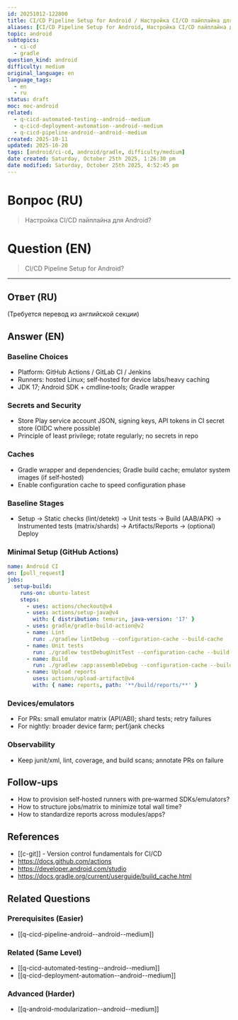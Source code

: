 ```yaml
---
id: 20251012-122800
title: CI/CD Pipeline Setup for Android / Настройка CI/CD пайплайна для Android
aliases: [CI/CD Pipeline Setup for Android, Настройка CI/CD пайплайна для Android]
topic: android
subtopics:
  - ci-cd
  - gradle
question_kind: android
difficulty: medium
original_language: en
language_tags:
  - en
  - ru
status: draft
moc: moc-android
related:
  - q-cicd-automated-testing--android--medium
  - q-cicd-deployment-automation--android--medium
  - q-cicd-pipeline-android--android--medium
created: 2025-10-11
updated: 2025-10-20
tags: [android/ci-cd, android/gradle, difficulty/medium]
date created: Saturday, October 25th 2025, 1:26:30 pm
date modified: Saturday, October 25th 2025, 4:52:45 pm
---
```


# Вопрос (RU)
> Настройка CI/CD пайплайна для Android?

# Question (EN)
> CI/CD Pipeline Setup for Android?

---

## Ответ (RU)

(Требуется перевод из английской секции)

## Answer (EN)

### Baseline Choices
- Platform: GitHub Actions / GitLab CI / Jenkins
- Runners: hosted Linux; self‑hosted for device labs/heavy caching
- JDK 17; Android SDK + cmdline‑tools; Gradle wrapper

### Secrets and Security
- Store Play service account JSON, signing keys, API tokens in CI secret store (OIDC where possible)
- Principle of least privilege; rotate regularly; no secrets in repo

### Caches
- Gradle wrapper and dependencies; Gradle build cache; emulator system images (if self‑hosted)
- Enable configuration cache to speed configuration phase

### Baseline Stages
- Setup → Static checks (lint/detekt) → Unit tests → Build (AAB/APK) → Instrumented tests (matrix/shards) → Artifacts/Reports → (optional) Deploy

### Minimal Setup (GitHub Actions)
```yaml
name: Android CI
on: [pull_request]
jobs:
  setup-build:
    runs-on: ubuntu-latest
    steps:
      - uses: actions/checkout@v4
      - uses: actions/setup-java@v4
        with: { distribution: temurin, java-version: '17' }
      - uses: gradle/gradle-build-action@v2
      - name: Lint
        run: ./gradlew lintDebug --configuration-cache --build-cache
      - name: Unit tests
        run: ./gradlew testDebugUnitTest --configuration-cache --build-cache --parallel
      - name: Build
        run: ./gradlew :app:assembleDebug --configuration-cache --build-cache
      - name: Upload reports
        uses: actions/upload-artifact@v4
        with: { name: reports, path: '**/build/reports/**' }
```

### Devices/emulators
- For PRs: small emulator matrix (API/ABI); shard tests; retry failures
- For nightly: broader device farm; perf/jank checks

### Observability
- Keep junit/xml, lint, coverage, and build scans; annotate PRs on failure

## Follow-ups
- How to provision self‑hosted runners with pre‑warmed SDKs/emulators?
- How to structure jobs/matrix to minimize total wall time?
- How to standardize reports across modules/apps?

## References
- [[c-git]] - Version control fundamentals for CI/CD
- https://docs.github.com/actions
- https://developer.android.com/studio
- https://docs.gradle.org/current/userguide/build_cache.html

## Related Questions

### Prerequisites (Easier)
- [[q-cicd-pipeline-android--android--medium]]

### Related (Same Level)
- [[q-cicd-automated-testing--android--medium]]
- [[q-cicd-deployment-automation--android--medium]]

### Advanced (Harder)
- [[q-android-modularization--android--medium]]
